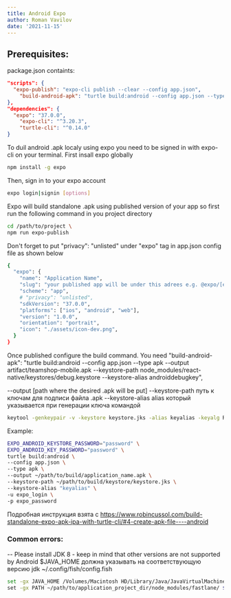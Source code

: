 ```yaml
---
title: Android Expo
author: Roman Vavilov
date: '2021-11-15'
---
```

## Prerequisites:

 package.json containts:
```json
"scripts": {
  "expo-publish": "expo-cli publish --clear --config app.json",
    "build-android-apk": "turtle build:android --config app.json --type apk --output artifact/teamshop-mobile.apk --keystore-path node_modules/react-native/keystores/debug.keystore --keystore-alias androiddebugkey"
},
"dependencies": {
  "expo": "37.0.0",
    "expo-cli": "^3.20.3",
    "turtle-cli": "^0.14.0"
}
```

To duil android .apk localy using expo you need to be signed in with expo-cli on your terminal. First insall expo globally
```bash
npm install -g expo
```
Then, sign in to your expo account
```bash
expo login|signin [options]
```
Expo will build standalone .apk using published version of your app so first run the following command in you project directory
```bash
cd /path/to/project \
npm run expo-publish
```
Don't forget to put "privacy": "unlisted" under "expo" tag in app.json config file as shown below
```bash
{
  "expo": {
    "name": "Application Name",
    "slug": "your published app will be under this adrees e.g. @expo/[expo-login-name]/[slug]",
    "scheme": "app",
    # "privacy": "unlisted",
    "sdkVersion": "37.0.0",
    "platforms": ["ios", "android", "web"],
    "version": "1.0.0",
    "orientation": "portrait",
    "icon": "./assets/icon-dev.png",
  }
}
```

Once published configure the build command. You need 
"build-android-apk": "turtle build:android --config app.json --type apk --output artifact/teamshop-mobile.apk --keystore-path node_modules/react-native/keystores/debug.keystore --keystore-alias androiddebugkey",

--output [path where the desired .apk will be put]
--keystore-path путь к ключам для подписи файла .apk
--keystore-alias alias который указывается при генерации ключа командой
```bash
keytool -genkeypair -v -keystore keystore.jks -alias keyalias -keyalg RSA -keysize 2048 -validity 9125
```

Example:

```bash
EXPO_ANDROID_KEYSTORE_PASSWORD="password" \
EXPO_ANDROID_KEY_PASSWORD="password" \
turtle build:android \
--config app.json \
--type apk \
--output ~/path/to/build/application_name.apk \
--keystore-path ~/path/to/build/keystore/keystore.jks \
--keystore-alias "keyalias" \
-u expo_login \
-p expo_password
```

Подробная инструкция взята с https://www.robincussol.com/build-standalone-expo-apk-ipa-with-turtle-cli/#4-create-apk-file----android

### Common errors:
 -- Please install JDK 8 - keep in mind that other versions are not supported by Android $JAVA_HOME должна указывать на соответствующую версию jdk
~/.config/fish/config.fish
```bash
set -gx JAVA_HOME /Volumes/Macintosh HD/Library/Java/JavaVirtualMachines/jdk1.8.0_251.jdk/Contents/Home $JAVA_HOME \
set -gx PATH ~/path/to/application_project_dir/node_modules/fastlane/ $PATH
```
